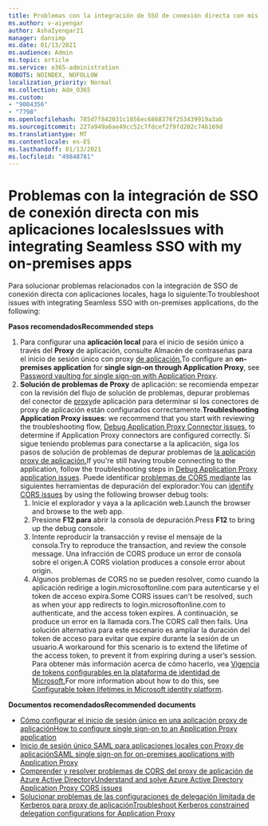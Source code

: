 ```yaml
---
title: Problemas con la integración de SSO de conexión directa con mis aplicaciones locales
ms.author: v-aiyengar
author: AshaIyengar21
manager: dansimp
ms.date: 01/13/2021
ms.audience: Admin
ms.topic: article
ms.service: o365-administration
ROBOTS: NOINDEX, NOFOLLOW
localization_priority: Normal
ms.collection: Adm_O365
ms.custom:
- "9004356"
- "7798"
ms.openlocfilehash: 785d7f842031c1056ec6868376f253439919a3ab
ms.sourcegitcommit: 227a949a6ae49cc52c7fdcef2f9fd202c746169d
ms.translationtype: MT
ms.contentlocale: es-ES
ms.lasthandoff: 01/13/2021
ms.locfileid: "49848781"
---
```

# <a name="issues-with-integrating-seamless-sso-with-my-on-premises-apps"></a><span data-ttu-id="ad092-102">Problemas con la integración de SSO de conexión directa con mis aplicaciones locales</span><span class="sxs-lookup"><span data-stu-id="ad092-102">Issues with integrating Seamless SSO with my on-premises apps</span></span>

<span data-ttu-id="ad092-103">Para solucionar problemas relacionados con la integración de SSO de conexión directa con aplicaciones locales, haga lo siguiente:</span><span class="sxs-lookup"><span data-stu-id="ad092-103">To troubleshoot issues with integrating Seamless SSO with on-premises applications, do the following:</span></span>

<span data-ttu-id="ad092-104">**Pasos recomendados**</span><span class="sxs-lookup"><span data-stu-id="ad092-104">**Recommended steps**</span></span>

1. <span data-ttu-id="ad092-105">Para configurar una **aplicación local** para el inicio de sesión único a través del **Proxy** de aplicación, consulte Almacén de contraseñas para el inicio de sesión único con proxy [de aplicación.](https://docs.microsoft.com/azure/active-directory/manage-apps/application-proxy-configure-single-sign-on-password-vaulting)</span><span class="sxs-lookup"><span data-stu-id="ad092-105">To configure an **on-premises application** for **single sign-on through Application Proxy**, see [Password vaulting for single sign-on with Application Proxy](https://docs.microsoft.com/azure/active-directory/manage-apps/application-proxy-configure-single-sign-on-password-vaulting).</span></span>
1. <span data-ttu-id="ad092-106">**Solución de problemas de Proxy** de aplicación: se recomienda empezar con la revisión del flujo de solución de problemas, depurar problemas del conector de [proxy](https://docs.microsoft.com/azure/active-directory/manage-apps/application-proxy-debug-connectors)de aplicación para determinar si los conectores de proxy de aplicación están configurados correctamente.</span><span class="sxs-lookup"><span data-stu-id="ad092-106">**Troubleshooting Application Proxy issues**: we recommend that you start with reviewing the troubleshooting flow, [Debug Application Proxy Connector issues](https://docs.microsoft.com/azure/active-directory/manage-apps/application-proxy-debug-connectors), to determine if Application Proxy connectors are configured correctly.</span></span> <span data-ttu-id="ad092-107">Si sigue teniendo problemas para conectarse a la aplicación, siga los pasos de solución de problemas de depurar problemas de [la aplicación proxy de aplicación.](https://docs.microsoft.com/azure/active-directory/manage-apps/application-proxy-debug-apps)</span><span class="sxs-lookup"><span data-stu-id="ad092-107">If you're still having trouble connecting to the application, follow the troubleshooting steps in [Debug Application Proxy application issues](https://docs.microsoft.com/azure/active-directory/manage-apps/application-proxy-debug-apps).</span></span> <span data-ttu-id="ad092-108">Puede identificar [problemas de CORS mediante](https://docs.microsoft.com/azure/active-directory/manage-apps/application-proxy-understand-cors-issues#understand-and-identify-cors-issues) las siguientes herramientas de depuración del explorador:</span><span class="sxs-lookup"><span data-stu-id="ad092-108">You can [identify CORS issues](https://docs.microsoft.com/azure/active-directory/manage-apps/application-proxy-understand-cors-issues#understand-and-identify-cors-issues) by using the following browser debug tools:</span></span>
    1. <span data-ttu-id="ad092-109">Inicie el explorador y vaya a la aplicación web.</span><span class="sxs-lookup"><span data-stu-id="ad092-109">Launch the browser and browse to the web app.</span></span>
    1. <span data-ttu-id="ad092-110">Presione **F12 para** abrir la consola de depuración.</span><span class="sxs-lookup"><span data-stu-id="ad092-110">Press **F12** to bring up the debug console.</span></span>
    1. <span data-ttu-id="ad092-111">Intente reproducir la transacción y revise el mensaje de la consola.</span><span class="sxs-lookup"><span data-stu-id="ad092-111">Try to reproduce the transaction, and review the console message.</span></span> <span data-ttu-id="ad092-112">Una infracción de CORS produce un error de consola sobre el origen.</span><span class="sxs-lookup"><span data-stu-id="ad092-112">A CORS violation produces a console error about origin.</span></span>
    1. <span data-ttu-id="ad092-113">Algunos problemas de CORS no se pueden resolver, como cuando la aplicación redirige a login.microsoftonline.com para autenticarse y el token de acceso expira.</span><span class="sxs-lookup"><span data-stu-id="ad092-113">Some CORS issues can't be resolved, such as when your app redirects to login.microsoftonline.com to authenticate, and the access token expires.</span></span> <span data-ttu-id="ad092-114">A continuación, se produce un error en la llamada cors.</span><span class="sxs-lookup"><span data-stu-id="ad092-114">The CORS call then fails.</span></span> <span data-ttu-id="ad092-115">Una solución alternativa para este escenario es ampliar la duración del token de acceso para evitar que expire durante la sesión de un usuario.</span><span class="sxs-lookup"><span data-stu-id="ad092-115">A workaround for this scenario is to extend the lifetime of the access token, to prevent it from expiring during a user’s session.</span></span> <span data-ttu-id="ad092-116">Para obtener más información acerca de cómo hacerlo, vea [Vigencia de tokens configurables en la plataforma de identidad de Microsoft.](https://docs.microsoft.com/azure/active-directory/develop/active-directory-configurable-token-lifetimes)</span><span class="sxs-lookup"><span data-stu-id="ad092-116">For more information about how to do this, see [Configurable token lifetimes in Microsoft identity platform](https://docs.microsoft.com/azure/active-directory/develop/active-directory-configurable-token-lifetimes).</span></span>

<span data-ttu-id="ad092-117">**Documentos recomendados**</span><span class="sxs-lookup"><span data-stu-id="ad092-117">**Recommended documents**</span></span>

- [<span data-ttu-id="ad092-118">Cómo configurar el inicio de sesión único en una aplicación proxy de aplicación</span><span class="sxs-lookup"><span data-stu-id="ad092-118">How to configure single sign-on to an Application Proxy application</span></span>](https://docs.microsoft.com/azure/active-directory/manage-apps/application-proxy-config-sso-how-to)
- [<span data-ttu-id="ad092-119">Inicio de sesión único SAML para aplicaciones locales con Proxy de aplicación</span><span class="sxs-lookup"><span data-stu-id="ad092-119">SAML single sign-on for on-premises applications with Application Proxy</span></span>](https://docs.microsoft.com/azure/active-directory/manage-apps/application-proxy-configure-single-sign-on-on-premises-apps)
- [<span data-ttu-id="ad092-120">Comprender y resolver problemas de CORS del proxy de aplicación de Azure Active Directory</span><span class="sxs-lookup"><span data-stu-id="ad092-120">Understand and solve Azure Active Directory Application Proxy CORS issues</span></span>](https://docs.microsoft.com/azure/active-directory/manage-apps/application-proxy-understand-cors-issues#solutions-for-application-proxy-cors-issues)
- [<span data-ttu-id="ad092-121">Solucionar problemas de las configuraciones de delegación limitada de Kerberos para proxy de aplicación</span><span class="sxs-lookup"><span data-stu-id="ad092-121">Troubleshoot Kerberos constrained delegation configurations for Application Proxy</span></span>](https://docs.microsoft.com/azure/active-directory/manage-apps/application-proxy-back-end-kerberos-constrained-delegation-how-to)